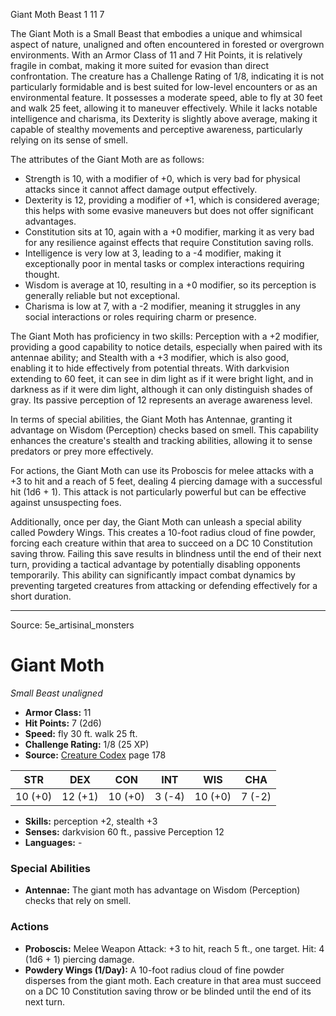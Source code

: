<MonsterName/>Giant Moth</MonsterName>
<CreatureType/>Beast</CreatureType>
<CR/>1</CR>
<AC/>11</AC>
<HP/>7</HP>
<summary>The Giant Moth is a Small Beast that embodies a unique and whimsical aspect of nature, unaligned and often encountered in forested or overgrown environments. With an Armor Class of 11 and 7 Hit Points, it is relatively fragile in combat, making it more suited for evasion than direct confrontation. The creature has a Challenge Rating of 1/8, indicating it is not particularly formidable and is best suited for low-level encounters or as an environmental feature. It possesses a moderate speed, able to fly at 30 feet and walk 25 feet, allowing it to maneuver effectively. While it lacks notable intelligence and charisma, its Dexterity is slightly above average, making it capable of stealthy movements and perceptive awareness, particularly relying on its sense of smell.</summary>

<detail>

The attributes of the Giant Moth are as follows: 
- Strength is 10, with a modifier of +0, which is very bad for physical attacks since it cannot affect damage output effectively.
- Dexterity is 12, providing a modifier of +1, which is considered average; this helps with some evasive maneuvers but does not offer significant advantages.
- Constitution sits at 10, again with a +0 modifier, marking it as very bad for any resilience against effects that require Constitution saving rolls.
- Intelligence is very low at 3, leading to a -4 modifier, making it exceptionally poor in mental tasks or complex interactions requiring thought.
- Wisdom is average at 10, resulting in a +0 modifier, so its perception is generally reliable but not exceptional.
- Charisma is low at 7, with a -2 modifier, meaning it struggles in any social interactions or roles requiring charm or presence.

The Giant Moth has proficiency in two skills: Perception with a +2 modifier, providing a good capability to notice details, especially when paired with its antennae ability; and Stealth with a +3 modifier, which is also good, enabling it to hide effectively from potential threats. With darkvision extending to 60 feet, it can see in dim light as if it were bright light, and in darkness as if it were dim light, although it can only distinguish shades of gray. Its passive perception of 12 represents an average awareness level.

In terms of special abilities, the Giant Moth has Antennae, granting it advantage on Wisdom (Perception) checks based on smell. This capability enhances the creature's stealth and tracking abilities, allowing it to sense predators or prey more effectively.

For actions, the Giant Moth can use its Proboscis for melee attacks with a +3 to hit and a reach of 5 feet, dealing 4 piercing damage with a successful hit (1d6 + 1). This attack is not particularly powerful but can be effective against unsuspecting foes. 

Additionally, once per day, the Giant Moth can unleash a special ability called Powdery Wings. This creates a 10-foot radius cloud of fine powder, forcing each creature within that area to succeed on a DC 10 Constitution saving throw. Failing this save results in blindness until the end of their next turn, providing a tactical advantage by potentially disabling opponents temporarily. This ability can significantly impact combat dynamics by preventing targeted creatures from attacking or defending effectively for a short duration.</detail>



---

Source: 5e_artisinal_monsters

# Giant Moth

*Small* *Beast* *unaligned*

- **Armor Class:** 11
- **Hit Points:** 7 (2d6)
- **Speed:** fly 30 ft. walk 25 ft.
- **Challenge Rating:** 1/8 (25 XP)
- **Source:** [Creature Codex](https://koboldpress.com/kpstore/product/creature-codex-for-5th-edition-dnd) page 178

| STR | DEX | CON | INT | WIS | CHA |
| --- | --- | --- | --- | --- | --- |
| 10 (+0) | 12 (+1) | 10 (+0) | 3 (-4) | 10 (+0) | 7 (-2) |

- **Skills:** perception +2, stealth +3
- **Senses:** darkvision 60 ft., passive Perception 12
- **Languages:** -

### Special Abilities

- **Antennae:** The giant moth has advantage on Wisdom (Perception) checks that rely on smell.

### Actions

- **Proboscis:** Melee Weapon Attack: +3 to hit, reach 5 ft., one target. Hit: 4 (1d6 + 1) piercing damage.
- **Powdery Wings (1/Day):** A 10-foot radius cloud of fine powder disperses from the giant moth. Each creature in that area must succeed on a DC 10 Constitution saving throw or be blinded until the end of its next turn.




